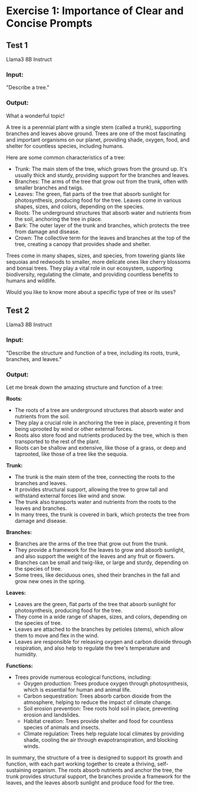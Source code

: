 # Exercise 1: Importance of Clear and Concise Prompts

## Test 1 
Llama3 8B Instruct

### Input: 
"Describe a tree."

### Output:
What a wonderful topic!

A tree is a perennial plant with a single stem (called a trunk), supporting branches and leaves above ground. Trees are one of the most fascinating and important organisms on our planet, providing shade, oxygen, food, and shelter for countless species, including humans.

Here are some common characteristics of a tree:

* Trunk: The main stem of the tree, which grows from the ground up. It's usually thick and sturdy, providing support for the branches and leaves.
* Branches: The arms of the tree that grow out from the trunk, often with smaller branches and twigs.
* Leaves: The green, flat parts of the tree that absorb sunlight for photosynthesis, producing food for the tree. Leaves come in various shapes, sizes, and colors, depending on the species.
* Roots: The underground structures that absorb water and nutrients from the soil, anchoring the tree in place.
* Bark: The outer layer of the trunk and branches, which protects the tree from damage and disease.
* Crown: The collective term for the leaves and branches at the top of the tree, creating a canopy that provides shade and shelter.

Trees come in many shapes, sizes, and species, from towering giants like sequoias and redwoods to smaller, more delicate ones like cherry blossoms and bonsai trees. They play a vital role in our ecosystem, supporting biodiversity, regulating the climate, and providing countless benefits to humans and wildlife.

Would you like to know more about a specific type of tree or its uses?

## Test 2 
Llama3 8B Instruct

### Input: 
"Describe the structure and function of a tree, including its roots, trunk, branches, and leaves."

### Output:
Let me break down the amazing structure and function of a tree:

**Roots:**

* The roots of a tree are underground structures that absorb water and nutrients from the soil.
* They play a crucial role in anchoring the tree in place, preventing it from being uprooted by wind or other external forces.
* Roots also store food and nutrients produced by the tree, which is then transported to the rest of the plant.
* Roots can be shallow and extensive, like those of a grass, or deep and taprooted, like those of a tree like the sequoia.

**Trunk:**

* The trunk is the main stem of the tree, connecting the roots to the branches and leaves.
* It provides structural support, allowing the tree to grow tall and withstand external forces like wind and snow.
* The trunk also transports water and nutrients from the roots to the leaves and branches.
* In many trees, the trunk is covered in bark, which protects the tree from damage and disease.

**Branches:**

* Branches are the arms of the tree that grow out from the trunk.
* They provide a framework for the leaves to grow and absorb sunlight, and also support the weight of the leaves and any fruit or flowers.
* Branches can be small and twig-like, or large and sturdy, depending on the species of tree.
* Some trees, like deciduous ones, shed their branches in the fall and grow new ones in the spring.

**Leaves:**

* Leaves are the green, flat parts of the tree that absorb sunlight for photosynthesis, producing food for the tree.
* They come in a wide range of shapes, sizes, and colors, depending on the species of tree.
* Leaves are attached to the branches by petioles (stems), which allow them to move and flex in the wind.
* Leaves are responsible for releasing oxygen and carbon dioxide through respiration, and also help to regulate the tree's temperature and humidity.

**Functions:**

* Trees provide numerous ecological functions, including:
	+ Oxygen production: Trees produce oxygen through photosynthesis, which is essential for human and animal life.
	+ Carbon sequestration: Trees absorb carbon dioxide from the atmosphere, helping to reduce the impact of climate change.
	+ Soil erosion prevention: Tree roots hold soil in place, preventing erosion and landslides.
	+ Habitat creation: Trees provide shelter and food for countless species of animals and insects.
	+ Climate regulation: Trees help regulate local climates by providing shade, cooling the air through evapotranspiration, and blocking winds.

In summary, the structure of a tree is designed to support its growth and function, with each part working together to create a thriving, self-sustaining organism. The roots absorb nutrients and anchor the tree, the trunk provides structural support, the branches provide a framework for the leaves, and the leaves absorb sunlight and produce food for the tree.
